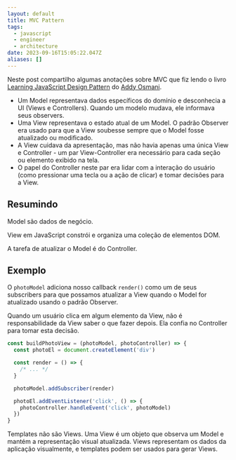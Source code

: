 ```yaml
---
layout: default
title: MVC Pattern
tags:
  - javascript
  - engineer
  - architecture
date: 2023-09-16T15:05:22.047Z
aliases: []
---
```

Neste post compartilho algumas anotações sobre MVC que fiz lendo o livro [Learning JavaScript Design Pattern](https://www.amazon.com.br/Learning-JavaScript-Design-Patterns-Developers/dp/1098139879/) do [Addy Osmani](https://twitter.com/addyosmani).

* Um Model representava dados específicos do domínio e desconhecia a UI (Views e Controllers). Quando um modelo mudava, ele informava seus observers.
* Uma View representava o estado atual de um Model. O padrão Observer era usado para que a View soubesse sempre que o Model fosse atualizado ou modificado.
* A View cuidava da apresentação, mas não havia apenas uma única View e Controller - um par View-Controller era necessário para cada seção ou elemento exibido na tela.
* O papel do Controller neste par era lidar com a interação do usuário (como pressionar uma tecla ou a ação de clicar) e tomar decisões para a View.

## Resumindo

Model são dados de negócio.

View em JavaScript constrói e organiza uma coleção de elementos DOM.

A tarefa de atualizar o Model é do Controller.

## Exemplo

O `photoModel` adiciona nosso callback `render()` como um de seus subscribers para que possamos atualizar a View quando o Model for atualizado usando o padrão Observer.

Quando um usuário clica em algum elemento da View, não é responsabilidade da View saber o que fazer depois. Ela confia no Controller para tomar esta decisão.

```javascript
const buildPhotoView = (photoModel, photoController) => {
  const photoEl = document.createElement('div')

  const render = () => {
	/* ... */
  }

  photoModel.addSubscriber(render)

  photoEl.addEventListener('click', () => {
    photoController.handleEvent('click', photoModel)
  })
}
```

Templates não são Views. Uma View é um objeto que observa um Model e mantém a representação visual atualizada. Views representam os dados da aplicação visualmente, e templates podem ser usados para gerar Views.